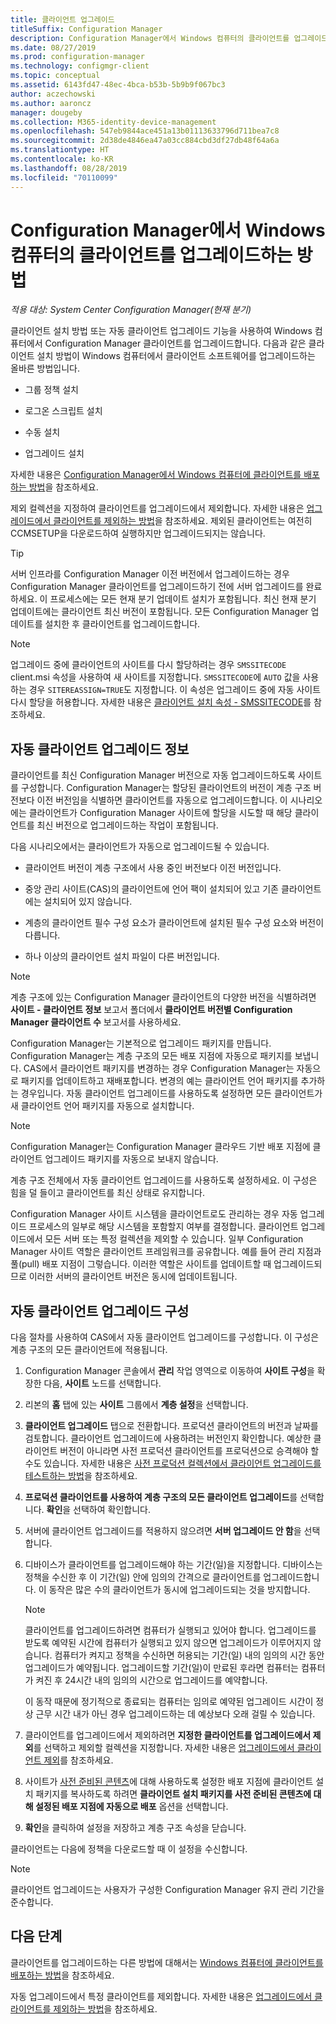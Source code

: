 ```yaml
---
title: 클라이언트 업그레이드
titleSuffix: Configuration Manager
description: Configuration Manager에서 Windows 컴퓨터의 클라이언트를 업그레이드합니다.
ms.date: 08/27/2019
ms.prod: configuration-manager
ms.technology: configmgr-client
ms.topic: conceptual
ms.assetid: 6143fd47-48ec-4bca-b53b-5b9b9f067bc3
author: aczechowski
ms.author: aaroncz
manager: dougeby
ms.collection: M365-identity-device-management
ms.openlocfilehash: 547eb9844ace451a13b01113633796d711bea7c8
ms.sourcegitcommit: 2d38de4846ea47a03cc884cbd3df27db48f64a6a
ms.translationtype: HT
ms.contentlocale: ko-KR
ms.lasthandoff: 08/28/2019
ms.locfileid: "70110099"
---
```

# <a name="how-to-upgrade-clients-for-windows-computers-in-configuration-manager"></a>Configuration Manager에서 Windows 컴퓨터의 클라이언트를 업그레이드하는 방법

*적용 대상: System Center Configuration Manager(현재 분기)*

클라이언트 설치 방법 또는 자동 클라이언트 업그레이드 기능을 사용하여 Windows 컴퓨터에서 Configuration Manager 클라이언트를 업그레이드합니다. 다음과 같은 클라이언트 설치 방법이 Windows 컴퓨터에서 클라이언트 소프트웨어를 업그레이드하는 올바른 방법입니다.  

- 그룹 정책 설치  

- 로그온 스크립트 설치  

- 수동 설치  

- 업그레이드 설치  

자세한 내용은 [Configuration Manager에서 Windows 컴퓨터에 클라이언트를 배포하는 방법](/sccm/core/clients/deploy/deploy-clients-to-windows-computers)을 참조하세요.

제외 컬렉션을 지정하여 클라이언트를 업그레이드에서 제외합니다. 자세한 내용은 [업그레이드에서 클라이언트를 제외하는 방법](/sccm/core/clients/manage/upgrade/exclude-clients-windows)을 참조하세요. 제외된 클라이언트는 여전히 CCMSETUP을 다운로드하여 실행하지만 업그레이드되지는 않습니다.

> [!TIP]  
> 서버 인프라를 Configuration Manager 이전 버전에서 업그레이드하는 경우 Configuration Manager 클라이언트를 업그레이드하기 전에 서버 업그레이드를 완료하세요. 이 프로세스에는 모든 현재 분기 업데이트 설치가 포함됩니다. 최신 현재 분기 업데이트에는 클라이언트 최신 버전이 포함됩니다. 모든 Configuration Manager 업데이트를 설치한 후 클라이언트를 업그레이드합니다.

> [!NOTE]
> 업그레이드 중에 클라이언트의 사이트를 다시 할당하려는 경우 `SMSSITECODE` client.msi 속성을 사용하여 새 사이트를 지정합니다. `SMSSITECODE`에 `AUTO` 값을 사용하는 경우 `SITEREASSIGN=TRUE`도 지정합니다. 이 속성은 업그레이드 중에 자동 사이트 다시 할당을 허용합니다. 자세한 내용은 [클라이언트 설치 속성 - SMSSITECODE](/sccm/core/clients/deploy/about-client-installation-properties#smssitecode)를 참조하세요.

## <a name="bkmk_autoupdate"></a> 자동 클라이언트 업그레이드 정보

클라이언트를 최신 Configuration Manager 버전으로 자동 업그레이드하도록 사이트를 구성합니다. Configuration Manager는 할당된 클라이언트의 버전이 계층 구조 버전보다 이전 버전임을 식별하면 클라이언트를 자동으로 업그레이드합니다. 이 시나리오에는 클라이언트가 Configuration Manager 사이트에 할당을 시도할 때 해당 클라이언트를 최신 버전으로 업그레이드하는 작업이 포함됩니다.  

다음 시나리오에서는 클라이언트가 자동으로 업그레이드될 수 있습니다.  

- 클라이언트 버전이 계층 구조에서 사용 중인 버전보다 이전 버전입니다.  

- 중앙 관리 사이트(CAS)의 클라이언트에 언어 팩이 설치되어 있고 기존 클라이언트에는 설치되어 있지 않습니다.  

- 계층의 클라이언트 필수 구성 요소가 클라이언트에 설치된 필수 구성 요소와 버전이 다릅니다.  

- 하나 이상의 클라이언트 설치 파일이 다른 버전입니다.  

> [!NOTE]  
> 계층 구조에 있는 Configuration Manager 클라이언트의 다양한 버전을 식별하려면 **사이트 - 클라이언트 정보** 보고서 폴더에서 **클라이언트 버전별 Configuration Manager 클라이언트 수** 보고서를 사용하세요.  

Configuration Manager는 기본적으로 업그레이드 패키지를 만듭니다. Configuration Manager는 계층 구조의 모든 배포 지점에 자동으로 패키지를 보냅니다. CAS에서 클라이언트 패키지를 변경하는 경우 Configuration Manager는 자동으로 패키지를 업데이트하고 재배포합니다. 변경의 예는 클라이언트 언어 패키지를 추가하는 경우입니다. 자동 클라이언트 업그레이드를 사용하도록 설정하면 모든 클라이언트가 새 클라이언트 언어 패키지를 자동으로 설치합니다.

> [!NOTE]  
> Configuration Manager는 Configuration Manager 클라우드 기반 배포 지점에 클라이언트 업그레이드 패키지를 자동으로 보내지 않습니다.  

계층 구조 전체에서 자동 클라이언트 업그레이드를 사용하도록 설정하세요. 이 구성은 힘을 덜 들이고 클라이언트를 최신 상태로 유지합니다.  

Configuration Manager 사이트 시스템을 클라이언트로도 관리하는 경우 자동 업그레이드 프로세스의 일부로 해당 시스템을 포함할지 여부를 결정합니다. 클라이언트 업그레이드에서 모든 서버 또는 특정 컬렉션을 제외할 수 있습니다. 일부 Configuration Manager 사이트 역할은 클라이언트 프레임워크를 공유합니다. 예를 들어 관리 지점과 풀(pull) 배포 지점이 그렇습니다. 이러한 역할은 사이트를 업데이트할 때 업그레이드되므로 이러한 서버의 클라이언트 버전은 동시에 업데이트됩니다.

## <a name="bkmk_configure"></a> 자동 클라이언트 업그레이드 구성

다음 절차를 사용하여 CAS에서 자동 클라이언트 업그레이드를 구성합니다. 이 구성은 계층 구조의 모든 클라이언트에 적용됩니다.  

1. Configuration Manager 콘솔에서 **관리** 작업 영역으로 이동하여 **사이트 구성**을 확장한 다음, **사이트** 노드를 선택합니다.  

1. 리본의 **홈** 탭에 있는 **사이트** 그룹에서 **계층 설정**을 선택합니다.  

1. **클라이언트 업그레이드** 탭으로 전환합니다. 프로덕션 클라이언트의 버전과 날짜를 검토합니다. 클라이언트 업그레이드에 사용하려는 버전인지 확인합니다. 예상한 클라이언트 버전이 아니라면 사전 프로덕션 클라이언트를 프로덕션으로 승격해야 할 수도 있습니다. 자세한 내용은 [사전 프로덕션 컬렉션에서 클라이언트 업그레이드를 테스트하는 방법](/sccm/core/clients/manage/upgrade/test-client-upgrades)을 참조하세요.  

1. **프로덕션 클라이언트를 사용하여 계층 구조의 모든 클라이언트 업그레이드**를 선택합니다. **확인**을 선택하여 확인합니다.  

1. 서버에 클라이언트 업그레이드를 적용하지 않으려면 **서버 업그레이드 안 함**을 선택합니다.  

1. 디바이스가 클라이언트를 업그레이드해야 하는 기간(일)을 지정합니다. 디바이스는 정책을 수신한 후 이 기간(일) 안에 임의의 간격으로 클라이언트를 업그레이드합니다. 이 동작은 많은 수의 클라이언트가 동시에 업그레이드되는 것을 방지합니다.

    > [!NOTE]
    > 클라이언트를 업그레이드하려면 컴퓨터가 실행되고 있어야 합니다. 업그레이드를 받도록 예약된 시간에 컴퓨터가 실행되고 있지 않으면 업그레이드가 이루어지지 않습니다. 컴퓨터가 켜지고 정책을 수신하면 허용되는 기간(일) 내의 임의의 시간 동안 업그레이드가 예약됩니다. 업그레이드할 기간(일)이 만료된 후라면 컴퓨터는 컴퓨터가 켜진 후 24시간 내의 임의의 시간으로 업그레이드를 예약합니다.
    >
    > 이 동작 때문에 정기적으로 종료되는 컴퓨터는 임의로 예약된 업그레이드 시간이 정상 근무 시간 내가 아닌 경우 업그레이드하는 데 예상보다 오래 걸릴 수 있습니다.

1. 클라이언트를 업그레이드에서 제외하려면 **지정한 클라이언트를 업그레이드에서 제외**를 선택하고 제외할 컬렉션을 지정합니다. 자세한 내용은 [업그레이드에서 클라이언트 제외](/sccm/core/clients/manage/upgrade/exclude-clients-windows)를 참조하세요.

1. 사이트가 [사전 준비된 콘텐츠](/sccm/core/plan-design/hierarchy/manage-network-bandwidth#BKMK_PrestagingContent)에 대해 사용하도록 설정한 배포 지점에 클라이언트 설치 패키지를 복사하도록 하려면 **클라이언트 설치 패키지를 사전 준비된 콘텐츠에 대해 설정된 배포 지점에 자동으로 배포** 옵션을 선택합니다.  

1. **확인**을 클릭하여 설정을 저장하고 계층 구조 속성을 닫습니다.

클라이언트는 다음에 정책을 다운로드할 때 이 설정을 수신합니다.

> [!NOTE]
> 클라이언트 업그레이드는 사용자가 구성한 Configuration Manager 유지 관리 기간을 준수합니다.

## <a name="next-steps"></a>다음 단계

클라이언트를 업그레이드하는 다른 방법에 대해서는 [Windows 컴퓨터에 클라이언트를 배포하는 방법](/sccm/core/clients/deploy/deploy-clients-to-windows-computers)을 참조하세요.

자동 업그레이드에서 특정 클라이언트를 제외합니다. 자세한 내용은 [업그레이드에서 클라이언트를 제외하는 방법](/sccm/core/clients/manage/upgrade/exclude-clients-windows)을 참조하세요.
